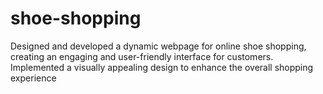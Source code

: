 # shoe-shopping
Designed and developed a dynamic webpage for online shoe shopping, creating an engaging and user-friendly interface for customers. Implemented a visually appealing design to enhance the overall shopping experience
